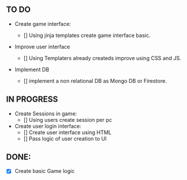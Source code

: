 

## TO DO
- Create game interface:
  - [] Using jinja templates create game interface basic.

- Improve user interface
  - [] Using Templaters already createds improve using CSS and JS.

- Implement DB
  - [] implement a non relational DB as Mongo DB or Firestore.

## IN PROGRESS
- Create Sessions in game:
  - [] Using users create session per pc
- Create user login interface:
  - [] Create user interface using HTML
  - [] Pass logic of user creation to UI

## DONE:

- [x] Create basic Game logic


